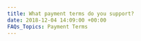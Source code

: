 ```yaml
---
title: What payment terms do you support?
date: 2018-12-04 14:09:00 +00:00
FAQs_Topics: Payment Terms
---
```


